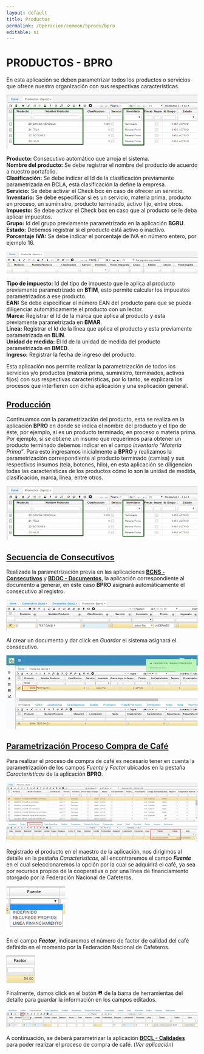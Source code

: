```yaml
---
layout: default
title: Productos
permalink: /Operacion/common/bprodu/bpro
editable: si
---
```


# PRODUCTOS - BPRO

En esta aplicación se deben parametrizar todos los productos o servicios que ofrece nuestra organización con sus respectivas características.  

![](bpro1.png)

**Producto:** Consecutivo automático que arroja el sistema.  
**Nombre del producto:** Se debe registrar el nombre del producto de acuerdo a nuestro portafolio.  
**Clasificación:** Se debe indicar el Id de la clasificación previamente parametrizada en BCLA, esta clasificación la define la empresa.  
**Servicio:** Se debe activar el Check box en caso de ofrecer un servicio.  
**Inventario:** Se debe especificar si es un servicio, materia prima, producto en proceso, un suministro, producto terminado, activo fijo, entre otros.  
**Impuesto:** Se debe activar el Check box en caso que al producto se le deba aplicar impuestos.  
**Grupo:** Id del grupo previamente parametrizado en la aplicación **BGRU**.  
**Estado:** Debemos registrar si el producto está activo o inactivo.  
**Porcentaje IVA:** Se debe indicar el porcentaje de IVA en número entero, por ejemplo 16.  

![](bpro2.png)

**Tipo de impuesto:** Id del tipo de impuesto que le aplica al producto previamente parametrizado en **BTIM**, esto permite calcular los impuestos parametrizados a ese producto.  
**EAN:** Se debe especificar el número EAN del producto para que se pueda diligenciar automáticamente el producto con un lector.  
**Marca:** Registrar el Id de la marca que aplica al producto y esta previamente parametrizada en **BMAR**.  
**Línea:** Registrar el Id de la línea que aplica el producto y esta previamente parametrizada en **BLIN**.  
**Unidad de medida:** El Id de la unidad de medida del producto parametrizada en **BMED**.  
**Ingreso:** Registrar la fecha de ingreso del producto.  

Esta aplicación nos permite realizar la parametrización de todos los servicios y/o productos (materia prima, suministro, terminados, activos fijos) con sus respectivas características, por lo tanto, se explicara los procesos que interfieren con dicha aplicación y una explicación general.  

## [Producción](http://docs.oasiscom.com/Operacion/common/bprodu/bpro#producción)

Continuamos con la parametrización del producto, esta se realiza en la aplicación **BPRO** en donde se indica el nombre del producto y el tipo de éste, por ejemplo, si es un producto terminado, en proceso o materia prima. Por ejemplo, si se obtiene un insumo que requerimos para obtener un producto terminado debemos indicar en el campo _inventario “Materia Prima”_. Para esto ingresamos inicialmente a **BPRO** y realizamos la parametrización correspondiente al producto terminado (camisa) y sus respectivos insumos (tela, botones, hilo), en esta aplicación se diligencian todas las características de los productos cómo lo son la unidad de medida, clasificación, marca, línea, entre otros.  


![](bpro1.png)


## [Secuencia de Consecutivos](http://docs.oasiscom.com/Operacion/common/bprodu/bpro#secuencia-de-consecutivos)

Realizada la parametrización previa en las aplicaciones [**BCNS - Consecutivos**](http://docs.oasiscom.com/Operacion/common/bsistema/bcns#secuencia-de-consecutivos) y [**BDOC - Documentos**](http://docs.oasiscom.com/Operacion/common/bsistema/bdoc#secuencia-de-consecutivos), la aplicación correspondiente al documento a generar, en este caso **BPRO** asignará automáticamente el consecutivo al registro.  

![](bpro4.png)

Al crear un documento y dar click en _Guardar_ el sistema asignará el consecutivo.  

![](bpro5.png)

## [Parametrización Proceso Compra de Café](http://docs.oasiscom.com/Operacion/common/bprodu/bpro#parametrización-proceso-compra-de-café)

Para realizar el proceso de compra de café es necesario tener en cuenta la parametrización de los campos _Fuente_ y _Factor_ ubicados en la pestaña _Características_ de la aplicación **BPRO**.  

![](bpro6.png)

Registrado el producto en el maestro de la aplicación, nos dirigimos al detalle en la pestaña _Caracteristicas_, allí encontraremos el campo **_Fuente_** en el cual seleccionaremos la opción por la cual se adquirirá el café, ya sea por recursos propios de la cooperativa o por una línea de financiamiento otorgado por la Federación Nacional de Cafeteros.  

![](bpro7.png)

En el campo **_Factor_**, indicaremos el número de factor de calidad del café definido en el momento por la Federación Nacional de Cafeteros.  

![](bpro8.png)

Finalmente, damos click en el botón ![](guardar.png) de la barra de herramientas del detalle para guardar la información en los campos editados.  

![](bpro9.png)


A continuación, se deberá parametrizar la aplicación [**BCCL - Calidades**]() para poder realizar el proceso de compra de café. (_Ver aplicación_) 
